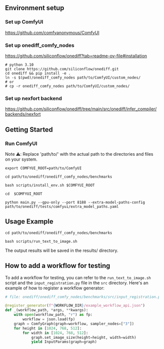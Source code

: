 ## Environment setup
### Set up ComfyUI
https://github.com/comfyanonymous/ComfyUI

### Set up onediff_comfy_nodes
https://github.com/siliconflow/onediff?tab=readme-ov-file#installation

```shell
# python 3.10
git clone https://github.com/siliconflow/onediff.git
cd onediff && pip install -e .
ln -s $(pwd)/onediff_comfy_nodes path/to/ComfyUI/custom_nodes/
# or
# cp -r onediff_comfy_nodes path/to/ComfyUI/custom_nodes/
```
### Set up nexfort backend
https://github.com/siliconflow/onediff/tree/main/src/onediff/infer_compiler/backends/nexfort

## Getting Started
### Run ComfyUI
Note ⚠️: Replace 'path/to/' with the actual path to the directories and files on your system.
```shell
export COMFYUI_ROOT=path/to/ComfyUI

cd path/to/onediff/onediff_comfy_nodes/benchmarks

bash scripts/install_env.sh $COMFYUI_ROOT

cd  $COMFYUI_ROOT

python main.py --gpu-only --port 8188 --extra-model-paths-config path/to/onediff/tests/comfyui/extra_model_paths.yaml 
```

## Usage Example

```shell
cd path/to/onediff/onediff_comfy_nodes/benchmarks

bash scripts/run_text_to_image.sh
```

The output results will be saved in the results/ directory.

## How to add a workflow for testing
To add a workflow for testing, you can refer to the `run_text_to_image.sh` script and the `input_registration.py` file in the `src` directory. Here's an example of how to register a workflow generator:

```python
# file: onediff/onediff_comfy_nodes/benchmarks/src/input_registration.py

@register_generator(f"{WORKFLOW_DIR}/example_workflow_api.json")
def _(workflow_path, *args, **kwargs):
    with open(workflow_path, "r") as fp:
        workflow = json.load(fp)
    graph = ComfyGraph(graph=workflow, sampler_nodes=["3"])
    for height in [1024, 768, 512]:
        for width in [1024, 768, 512]:
            graph.set_image_size(height=height, width=width)
            yield InputParams(graph=graph)
```
